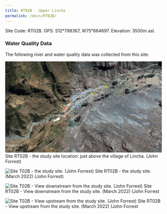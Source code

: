 ```yaml
---
title: RT02B - Upper Lincha
permalink: /docs/RT02B/
---
```


Site Code: RT02B.  GPS: S12°798367, W75°664697. Elevation:
3500m asl.


### Water Quality Data

The following river and water quality data was collected from this site:





![Site T02B - the study site location. (John Forrest)](/assets/SiteDescriptions/T2/T2b.jpg)
Site RT02B - the study site location: just above the village of Lincha. (John Forrest)


![Site T02B - the study site. (John Forrest)](/assets/SiteDescriptions/T2/T2Bstudysite.jpg)
Site RT02B - the study site. (March 2022) (John Forrest)


![Site T02B - View downstream from the study site. (John Forrest)](/assets/SiteDescriptions/T2/T2BViewdownstream.jpg)
Site RT02B - View downstream from the study site. (March 2022) (John Forrest


![Site T02B - View upstream from the study site. (John Forrest)](/assets/SiteDescriptions/T2/T2BViewupstream.jpg)
Site RT02B - View upstream from the study site. (March 2022) (John Forrest
